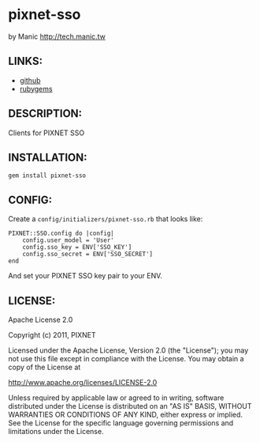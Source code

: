 # pixnet-sso

by Manic <http://tech.manic.tw>

## LINKS:

* [github](https://github.com/manic/pixnet-sso)
* [rubygems](http://rubygems.org/gems/pixnet-sso)

## DESCRIPTION:

Clients for PIXNET SSO

## INSTALLATION:

    gem install pixnet-sso 

## CONFIG:

Create a `config/initializers/pixnet-sso.rb` that looks like:

    PIXNET::SSO.config do |config|
        config.user_model = 'User'
        config.sso_key = ENV['SSO_KEY']
        config.sso_secret = ENV['SSO_SECRET']
    end

And set your PIXNET SSO key pair to your ENV.

## LICENSE:

Apache License 2.0

Copyright (c) 2011, PIXNET

Licensed under the Apache License, Version 2.0 (the "License");
you may not use this file except in compliance with the License.
You may obtain a copy of the License at

   <http://www.apache.org/licenses/LICENSE-2.0>

Unless required by applicable law or agreed to in writing, software
distributed under the License is distributed on an "AS IS" BASIS,
WITHOUT WARRANTIES OR CONDITIONS OF ANY KIND, either express or implied.
See the License for the specific language governing permissions and
limitations under the License.